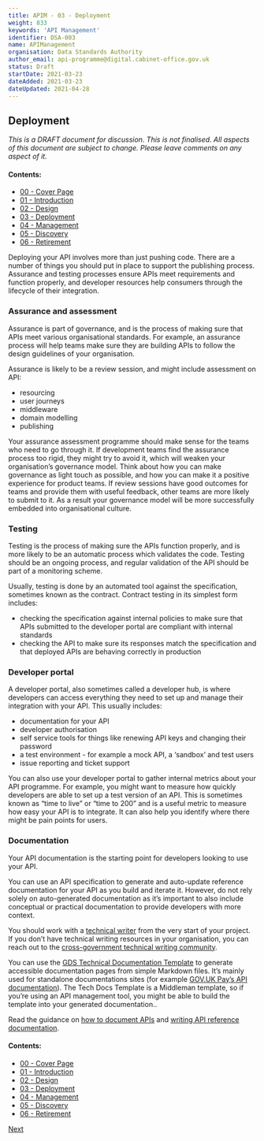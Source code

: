 ```yaml
---
title: APIM - 03 - Deployment
weight: 833
keywords: 'API Management'
identifier: DSA-003
name: APIManagement
organisation: Data Standards Authority
author_email: api-programme@digital.cabinet-office.gov.uk
status: Draft
startDate: 2021-03-23
dateAdded: 2021-03-23
dateUpdated: 2021-04-28
---
```


## Deployment


_This is a DRAFT document for discussion. This is not finalised. All aspects of this document are subject to change. Please leave comments on any aspect of it._

#### Contents:
- [00 - Cover Page](index.html)
- [01 - Introduction](APIM-Introduction.html)
- [02 - Design](APIM-Design.html)
- [03 - Deployment](APIM-Deployment.html)
- [04 - Management](APIM-Management.html)
- [05 - Discovery](APIM-Discovery.html)
- [06 - Retirement](APIM-Retirement.html)


Deploying your API involves more than just pushing code. There are a number of things you should put in place to support the publishing process. Assurance and testing processes ensure APIs meet requirements and function properly, and developer resources help consumers through the lifecycle of their integration.

### Assurance and assessment

Assurance is part of governance, and is the process of making sure that APIs meet various organisational standards. For example, an assurance process will help teams make sure they are building APIs to follow the design guidelines of your organisation.

Assurance is likely to be a review session, and might include assessment on API:

* resourcing
* user journeys
* middleware
* domain modelling
* publishing

Your assurance assessment programme should make sense for the teams who need to go through it. If development teams find the assurance process too rigid, they might try to avoid it, which will weaken your organisation’s governance model. Think about how you can make governance as light touch as possible, and how you can make it a positive experience for product teams. If review sessions have good outcomes for teams and provide them with useful feedback, other teams are more likely to submit to it. As a result your governance model will be more successfully embedded into organisational culture.

### Testing

Testing is the process of making sure the APIs function properly, and is more likely to be an automatic process which validates the code. Testing should be an ongoing process, and regular validation of the API should be part of a monitoring scheme.

Usually, testing is done by an automated tool against the specification, sometimes known as the contract. Contract testing in its simplest form includes:

* checking the specification against internal policies to make sure that APIs submitted to the developer portal are compliant with internal standards
* checking the API to make sure its responses match the specification and that deployed APIs are behaving correctly in production

### Developer portal

A developer portal, also sometimes called a developer hub, is where developers can access everything they need to set up and manage their integration with your API. This usually includes:

* documentation for your API
* developer authorisation
* self service tools for things like renewing API keys and changing their password
* a test environment - for example a mock API, a ‘sandbox’ and test users
* issue reporting and ticket support

You can also use your developer portal to gather internal metrics about your API programme. For example, you might want to measure how quickly developers are able to set up a test version of an API. This is sometimes known as “time to live” or “time to 200” and is a useful metric to measure how easy your API is to integrate. It can also help you identify where there might be pain points for users.

### Documentation

Your API documentation is the starting point for developers looking to use your API.

You can use an API specification to generate and auto-update reference documentation for your API as you build and iterate it. However, do not rely solely on auto-generated documentation as it’s important to also include conceptual or practical documentation to provide developers with more context.

You should work with a [technical writer](https://www.gov.uk/guidance/technical-writer) from the very start of your project. If you don’t have technical writing resources in your organisation, you can reach out to the [cross-government technical writing community](https://www.gov.uk/service-manual/communities/technical-writing-community).

You can use the [GDS Technical Documentation Template](https://tdt-documentation.london.cloudapps.digital/#technical-documentation-template) to generate accessible documentation pages from simple Markdown files. It’s mainly used for standalone documentations sites (for example [GOV.UK Pay’s API documentation](https://docs.payments.service.gov.uk/#gov-uk-pay-technical-documentation)). The Tech Docs Template is a Middleman template, so if you’re using an API management tool, you might be able to build the template into your generated documentation..

Read the guidance on [how to document APIs](https://www.gov.uk/guidance/how-to-document-apis) and [writing API reference documentation](https://www.gov.uk/guidance/writing-api-reference-documentation).


#### Contents:
- [00 - Cover Page](index.html)
- [01 - Introduction](APIM-Introduction.html)
- [02 - Design](APIM-Design.html)
- [03 - Deployment](APIM-Deployment.html)
- [04 - Management](APIM-Management.html)
- [05 - Discovery](APIM-Discovery.html)
- [06 - Retirement](APIM-Retirement.html)


[Next](APIM-Management.html)
